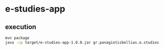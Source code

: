 # e-studies-app

## execution

```bash
mvn package
java -cp target/e-studies-app-1.0.0.jar gr.panagiotisbellias.e.studies.app.EStudiesApp
```